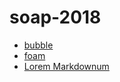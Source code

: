 # soap-2018
- [bubble](bubble.md)
- [foam](foam.md)
- [Lorem Markdownum](https://jaspervdj.be/lorem-markdownum/)
